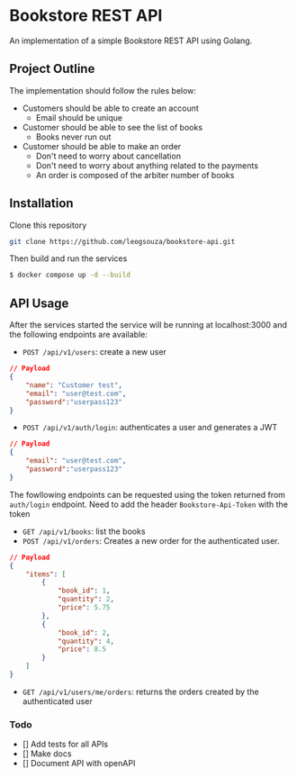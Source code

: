 # Bookstore REST API
An implementation of a simple Bookstore REST API using Golang.

## Project Outline
The implementation should follow the rules below:

- Customers should be able to create an account
    - Email should be unique
- Customer should be able to see the list of books
  - Books never run out
- Customer should be able to make an order
  - Don't need to worry about cancellation
  - Don't need to worry about anything related to the payments
  - An order is composed of the arbiter number of books


## Installation 

Clone this repository
```bash
git clone https://github.com/leogsouza/bookstore-api.git
```

Then build and run the services
```bash
$ docker compose up -d --build
```

## API Usage
After the services started the service will be running at localhost:3000 and the following endpoints are available:
* `POST /api/v1/users`: create a new user

```json
// Payload
{
    "name": "Customer test",
    "email": "user@test.com",
    "password":"userpass123"
}
```
* `POST /api/v1/auth/login`: authenticates a user and generates a JWT
```json
// Payload
{
    "email": "user@test.com",
    "password":"userpass123"
}
```

The fowllowing endpoints can be requested using the token returned from `auth/login` endpoint. Need to add the header `Bookstore-Api-Token` with the token
* `GET /api/v1/books`: list the books
* `POST /api/v1/orders`: Creates a new order for the authenticated user.
```json
// Payload
{
    "items": [
        {
            "book_id": 1,
            "quantity": 2,
            "price": 5.75
        },
        {
            "book_id": 2,
            "quantity": 4,
            "price": 8.5
        }
    ]
}
```
* `GET /api/v1/users/me/orders`: returns the orders created by the authenticated user


### Todo

- [] Add tests for all APIs
- [] Make docs
- [] Document API with openAPI